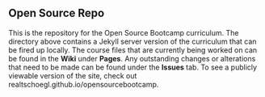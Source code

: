 ## Open Source Repo

This is the repository for the Open Source Bootcamp curriculum.  The directory above contains a Jekyll server version of the curriculum that can be fired up locally.  The course files that are currently being worked on can be found in the **Wiki** under **Pages**.  Any outstanding changes or alterations that need to be made can be found under the **Issues** tab.  To see a publicly viewable version of the site, check out realtschoegl.github.io/opensourcebootcamp.
